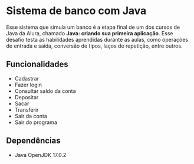 # Sistema de banco com Java

Esse sistema que simula um banco é a etapa final de um dos cursos de Java da Alura, chamado **Java: criando sua primeira aplicação**. Esse desafio testa as habilidades aprendidas durante as aulas, como operações de entrada e saída, conversão de tipos, laços de repetição, entre outros.

## Funcionalidades

- Cadastrar
- Fazer login
- Consultar saldo da conta
- Depositar
- Sacar
- Transferir
- Sair da conta
- Sair do programa

## Dependências
- Java OpenJDK 17.0.2
